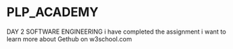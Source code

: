 # PLP_ACADEMY
DAY 2 SOFTWARE ENGINEERING
i have completed the assignment
i want to learn more about Gethub on w3school.com
